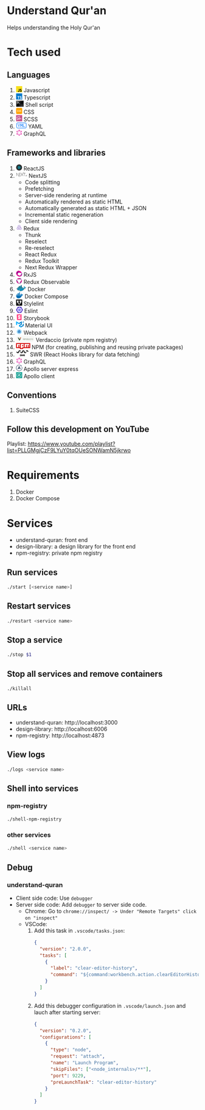 # Understand Qur'an
Helps understanding the Holy Qur'an

# Tech used

## Languages
1. <img src="icons/javascript.svg" height="16"/> Javascript
1. <img src="icons/typescript.svg" height="16"/> Typescript
1. <img src="icons/shellscript.png" height="16"/> Shell script
1. <img src="icons/css.png" height="16"/> CSS
1. <img src="icons/sass.png" height="16"/> SCSS
1. <img src="icons/yml.png" height="16"/> YAML
1. <img src="icons/graph_ql.png" height="16"/> GraphQL

## Frameworks and libraries
1. <img src="icons/react.png" height="16"/> ReactJS
1. <img src="icons/nextjs.jpeg" height="16"/> NextJS
    - Code splitting
    - Prefetching
    - Server-side rendering at runtime
    - Automatically rendered as static HTML
    - Automatically generated as static HTML + JSON
    - Incremental static regeneration
    - Client side rendering
1. <img src="icons/redux.svg" height="16"/> Redux
    - Thunk
    - Reselect
    - Re-reselect
    - React Redux
    - Redux Toolkit
    - Next Redux Wrapper
1. <img src="icons/rxjs.png" height="16"/> RxJS
1. <img src="icons/redux_observable.gif" height="16"/> Redux Observable
1. <img src="icons/docker.jpeg" height="16"/> Docker
1. <img src="icons/docker_compose.png" height="16"/> Docker Compose
1. <img src="icons/stylelint.png" height="16"/> Stylelint
1. <img src="icons/eslint.png" height="16"/> Eslint
1. <img src="icons/storybook.png" height="16"/> Storybook
1. <img src="icons/material_ui.svg" height="16"/> Material UI
1. <img src="icons/webpack.png" height="16"/> Webpack
1. <img src="icons/verdaccio.png" height="16"/> Verdaccio (private npm registry)
1. <img src="icons/npm.png" height="16"/> NPM (for creating, publishing and reusing private packages)
1. <img src="icons/swr.png" height="16"/> SWR (React Hooks library for data fetching)
1. <img src="icons/graph_ql.png" height="16"/> GraphQL
1. <img src="icons/apollo_server.svg" height="16"/> Apollo server express
1. <img src="icons/apollo_client.jpg" height="16"/> Apollo client

## Conventions
1. SuiteCSS

## Follow this development on YouTube
Playlist: https://www.youtube.com/playlist?list=PLLGMgjCzF9LYuY0tqOUeSONWamN5jkrwo


# Requirements
1. Docker
1. Docker Compose

# Services
- understand-quran: front end
- design-library: a design library for the front end
- npm-registry: private npm registry

## Run services
```bash
./start [<service name>]
```

## Restart services
```bash
./restart <service name>
```

## Stop a service
```bash
./stop $1
```

## Stop all services and remove containers
```bash
./killall
```

## URLs

- understand-quran: http://localhost:3000
- design-library: http://localhost:6006
- npm-registry: http://localhost:4873

## View logs
```bash
./logs <service name>
```

## Shell into services
### npm-registry
```bash
./shell-npm-registry
```
### other services
```bash
./shell <service name>
```

## Debug
### understand-quran
- Client side code: Use `debugger`
- Server side code: Add `debugger` to server side code. 
  - Chrome: Go to `chrome://inspect/ -> Under "Remote Targets" click on "inspect"`
  - VSCode:
    1. Add this task in `.vscode/tasks.json`:
        ```json
        {
          "version": "2.0.0",
          "tasks": [
            {
              "label": "clear-editor-history",
              "command": "${command:workbench.action.clearEditorHistory}"
            }
          ]
        }
        ```
    1. Add this debugger configuration in `.vscode/launch.json` and lauch after starting server:
        ```json
        {
          "version": "0.2.0",
          "configurations": [
            {
              "type": "node",
              "request": "attach",
              "name": "Launch Program",
              "skipFiles": ["<node_internals>/**"],
              "port": 9229,
              "preLaunchTask": "clear-editor-history"
            }
          ]
        }
        ```
